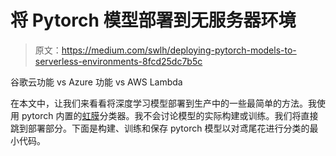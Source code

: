 # 将 Pytorch 模型部署到无服务器环境

> 原文：<https://medium.com/swlh/deploying-pytorch-models-to-serverless-environments-8fcd25dc7b5c>

谷歌云功能 vs Azure 功能 vs AWS Lambda

在本文中，让我们来看看将深度学习模型部署到生产中的一些最简单的方法。我使用 pytorch 内置的[虹膜](https://archive.ics.uci.edu/ml/datasets/iris)分类器。我不会讨论模型的实际构建或训练。我们将直接跳到部署部分。下面是构建、训练和保存 pytorch 模型以对鸢尾花进行分类的最小代码。